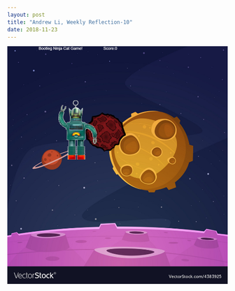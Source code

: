 ```yaml
---
layout: post
title: "Andrew Li, Weekly Reflection-10"
date: 2018-11-23
---
```


![Game Screenshot](/images/download.png)
